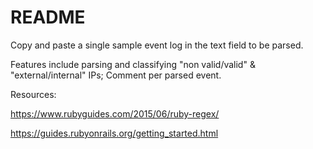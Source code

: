# README

Copy and paste a single sample event log in the text field to be parsed.

Features include parsing and classifying "non valid/valid" & "external/internal" IPs;
Comment per parsed event.

Resources:

https://www.rubyguides.com/2015/06/ruby-regex/


https://guides.rubyonrails.org/getting_started.html
